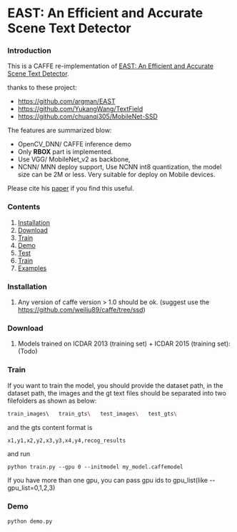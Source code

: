 # EAST: An Efficient and Accurate Scene Text Detector

### Introduction
This is a CAFFE re-implementation of [EAST: An Efficient and Accurate Scene Text Detector](https://arxiv.org/abs/1704.03155v2).

thanks to these project:

- https://github.com/argman/EAST
- https://github.com/YukangWang/TextField
- https://github.com/chuanqi305/MobileNet-SSD

The features are summarized blow:

+ OpenCV_DNN/ CAFFE inference demo
+ Only **RBOX** part is implemented.
+ Use VGG/ MobileNet_v2 as backbone,
+ NCNN/ MNN deploy support, Use NCNN int8 quantization, the model size can be 2M or less. Very suitable for deploy on Mobile devices. 


Please cite his [paper](https://arxiv.org/abs/1704.03155v2) if you find this useful.

### Contents
1. [Installation](#installation)
2. [Download](#download)
3. [Train](#Train)
4. [Demo](#demo)
5. [Test](#train)
6. [Train](#test)
7. [Examples](#examples)

### Installation
1. Any version of caffe version > 1.0 should be ok. (suggest use the https://github.com/weiliu89/caffe/tree/ssd)

### Download
1. Models trained on ICDAR 2013 (training set) + ICDAR 2015 (training set): (Todo)

### Train
If you want to train the model, you should provide the dataset path, in the dataset path, the images and the gt text files should be separated into two filefolders as shown as below:

```bash
train_images\   train_gts\   test_images\   test_gts\
```

and the gts content format is

```bash
x1,y1,x2,y2,x3,y3,x4,y4,recog_results
```

and run

```
python train.py --gpu 0 --initmodel my_model.caffemodel
```

If you have more than one gpu, you can pass gpu ids to gpu_list(like --gpu_list=0,1,2,3)

### Demo
```
python demo.py 
```
